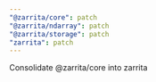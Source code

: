 ```yaml
---
"@zarrita/core": patch
"@zarrita/ndarray": patch
"@zarrita/storage": patch
"zarrita": patch
---
```


Consolidate @zarrita/core into zarrita
